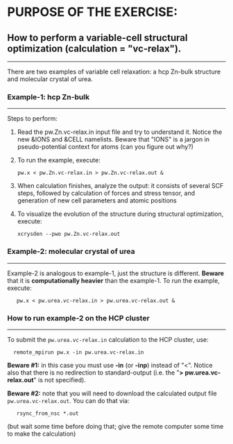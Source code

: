 # PURPOSE OF THE EXERCISE:
## How to perform a variable-cell structural optimization (calculation = "vc-relax").
------------------------------------------------------

There are two examples of variable cell relaxation: a hcp Zn-bulk
structure and molecular crystal of urea.


### Example-1: hcp Zn-bulk
--------------------------
  
Steps to perform:

1. Read the pw.Zn.vc-relax.in input file and try to understand
   it. Notice the new &IONS and &CELL namelists. Beware that "IONS" is
   a jargon in pseudo-potential context for atoms (can you figure out
   why?)

   
2. To run the example, execute:

       pw.x < pw.Zn.vc-relax.in > pw.Zn.vc-relax.out &


3. When calculation finishes, analyze the output: it consists of
   several SCF steps, followed by calculation of forces and stress
   tensor, and generation of new cell parameters and atomic positions


4. To visualize the evolution of the structure during structural
   optimization, execute:

       xcrysden --pwo pw.Zn.vc-relax.out


### Example-2: molecular crystal of urea
----------------------------------------

Example-2 is analogous to example-1, just the structure is different.
**Beware** that it is **computationally heavier** than the example-1. To run
the example, execute:

       pw.x < pw.urea.vc-relax.in > pw.urea.vc-relax.out &


### How to run example-2 on the HCP cluster
----------------------------------------

To submit the `pw.urea.vc-relax.in` calculation to the HCP cluster, use:

      remote_mpirun pw.x -in pw.urea.vc-relax.in

**Beware #1:** in this case you must use **-in** (or **-inp**) instead of
"<". Notice also that there is no redirection to standard-output
(i.e. the "**> pw.urea.vc-relax.out**" is not specified).

**Beware #2:** note that you will need to download the calculated
output file `pw.urea.vc-relax.out`. You can do that via:

       rsync_from_nsc *.out

(but wait some time before doing that; give the remote computer some time to
make the calculation)
